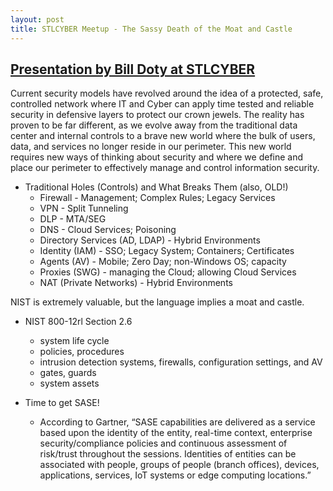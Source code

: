 ```yaml
---
layout: post
title: STLCYBER Meetup - The Sassy Death of the Moat and Castle
---
```


## [Presentation by Bill Doty at STLCYBER](https://www.meetup.com/STL-CYBER-Meetup/events/mhqhbqybcpbfb/)

Current security models have revolved around the idea of a protected, safe, controlled network where IT and Cyber can apply time tested and reliable security in defensive layers to protect our crown jewels. The reality has proven to be far different, as we evolve away from the traditional data center and internal controls to a brave new world where the bulk of users, data, and services no longer reside in our perimeter. This new world requires new ways of thinking about security and where we define and place our perimeter to effectively manage and control information security. 

* Traditional Holes (Controls) and What Breaks Them (also, OLD!)
  * Firewall - Management; Complex Rules; Legacy Services
  * VPN - Split Tunneling
  * DLP - MTA/SEG
  * DNS - Cloud Services; Poisoning
  * Directory Services (AD, LDAP) - Hybrid Environments
  * Identity (IAM) - SSO; Legacy System; Containers; Certificates
  * Agents (AV) - Mobile; Zero Day; non-Windows OS; capacity
  * Proxies (SWG) - managing the Cloud; allowing Cloud Services
  * NAT (Private Networks) - Hybrid Environments

NIST is extremely valuable, but the language implies a moat and castle.
* NIST 800-12rl Section 2.6
  * system life cycle
  * policies, procedures
  * intrusion detection systems, firewalls, configuration settings, and AV
  * gates, guards
  * system assets

* Time to get SASE!
  * According to Gartner, “SASE capabilities are delivered as a service based upon the identity of the entity, real-time context, enterprise security/compliance policies and continuous assessment of risk/trust throughout the sessions. Identities of entities can be associated with people, groups of people (branch offices), devices, applications, services, IoT systems or edge computing locations.” 
